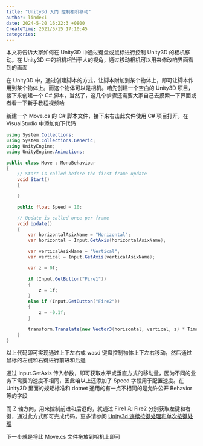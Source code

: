 ```yaml
---
title: "Unity3d 入门 控制相机移动"
author: lindexi
date: 2024-5-20 16:22:3 +0800
CreateTime: 2021/5/15 17:10:45
categories: 
---
```


本文将告诉大家如何在 Unity3D 中通过键盘或鼠标进行控制 Unity3D 的相机移动。在 Unity3D 中的相机相当于人的视角，通过移动相机可以用来修改咱界面看到的画面

<!--more-->


<!-- CreateTime:2021/5/15 17:10:45 -->


在 Unity3D 中，通过创建脚本的方式，让脚本附加到某个物体上，即可让脚本作用到某个物体上。而这个物体可以是相机。咱先创建一个空白的 Unity3D 项目，接下来创建一个 C# 脚本，当然了，这几个步骤还需要大家自己去摸索一下界面或者看一下新手教程视频哈

新建一个 Move.cs 的 C# 脚本文件，接下来右击此文件使用 C# 项目打开，在 VisualStudio 中添加如下代码

```csharp
using System.Collections;
using System.Collections.Generic;
using UnityEngine;
using UnityEngine.Animations;

public class Move : MonoBehaviour
{
    // Start is called before the first frame update
    void Start()
    {

    }

    public float Speed = 10;

    // Update is called once per frame
    void Update()
    {
        var horizontalAsixName = "Horizontal";
        var horizontal = Input.GetAxis(horizontalAsixName);

        var verticalAsixName = "Vertical";
        var vertical = Input.GetAxis(verticalAsixName);

        var z = 0f;

        if (Input.GetButton("Fire1"))
        {
            z = 1f;
        }
        else if (Input.GetButton("Fire2"))
        {
            z = -0.1f;
        }

        transform.Translate(new Vector3(horizontal, vertical, z) * Time.deltaTime * Speed, Space.World);
    }
}
```

以上代码即可实现通过上下左右或 wasd 键盘控制物体上下左右移动，然后通过鼠标的左键和右键进行前进和后退

通过 Input.GetAxis 传入参数，即可获取水平或垂直方式的移动量，因为不同的业务下需要的速度不相同，因此咱以上还添加了 Speed 字段用于配置速度。在 Unity3D 里面的规矩标准和 dotnet 通用的有一点不相同的是允许公开 Behavior 等的字段

而 Z 轴方向，用来控制前进和后退的，就通过 Fire1 和 Fire2 分别获取左键和右键，通过此方式即可完成代码。更多请参阅 [Unity3d 连续按键处理和单次按键处理](https://blog.lindexi.com/post/Unity3d-%E8%BF%9E%E7%BB%AD%E6%8C%89%E9%94%AE%E5%A4%84%E7%90%86%E5%92%8C%E5%8D%95%E6%AC%A1%E6%8C%89%E9%94%AE%E5%A4%84%E7%90%86.html )

下一步就是将此 Move.cs 文件拖放到相机上即可

